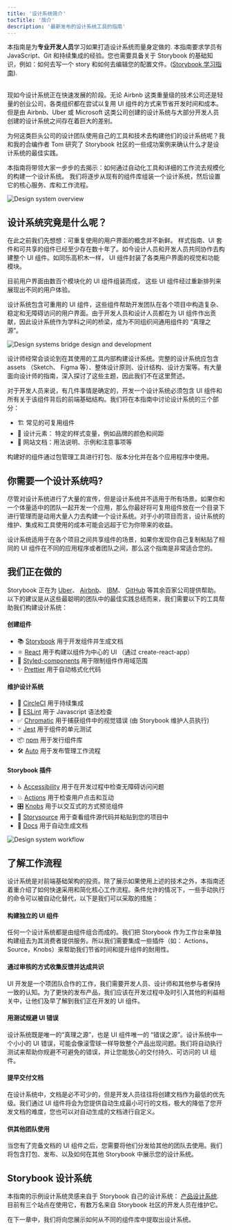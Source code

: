 ```yaml
---
title: '设计系统简介'
tocTitle: '简介'
description: '最新发布的设计系统工具的指南'
---
```


<div class="aside">本指南是为<b>专业开发人员</b>学习如果打造设计系统而量身定做的. 本指南要求学员有 JavaScript、Git 和持续集成的经验。您也需要具备关于 Storybook 的基础知识，例如：如何去写一个 story 和如何去编辑您的配置文件。(<a href="/intro-to-storybook">Storybook 学习指南</a>).
</div>

<br/>

现如今设计系统正在快速发展的阶段。无论 Airbnb 这类重量级的技术公司还是轻量的创业公司，各类组织都在尝试以复用 UI 组件的方式来节省开发时间和成本。 但是由 Airbnb、Uber 或 Microsoft 这类公司创建的设计系统与大部分开发人员创建的设计系统之间存在着巨大的差别。

为何这类巨头公司的设计团队使用自己的工具和技术去构建他们的设计系统呢？我和我的合编作者 Tom 研究了 Storybook 社区的一些成功案例来确认什么才是设计系统的最佳实践。

本指南将带领大家一步步的去揭示：如何通过自动化工具和详细的工作流去规模化的构建一个设计系统。 我们将逐步从现有的组件库组装一个设计系统，然后设置它的核心服务、库和工作流程。

![Design system overview](/design-systems-for-developers/design-system-overview.jpg)

## 设计系统究竟是什么呢？

在此之前我们先想想：可重复使用的用户界面的概念并不新鲜。 样式指南、UI 套件和可共享的组件已经至少存在数十年了。如今设计人员和开发人员共同协作去构建整个 UI 组件。如同乐高积木一样， UI 组件封装了各类用户界面的视觉和功能模块。

目前用户界面由数百个模块化的 UI 组件组装而成， 这些 UI 组件经过重新排列来展现出不同的用户体验。

设计系统包含可重用的 UI 组件，这些组件帮助开发团队在各个项目中构造复杂、稳定和无障碍访问的用户界面。由于开发人员和设计人员都在为 UI 组件作出贡献，因此设计系统作为学科之间的桥梁，成为不同组织间通用组件的 “真理之源”。

![Design systems bridge design and development](/design-systems-for-developers/design-system-context.jpg)

设计师经常会谈论到在其使用的工具内部构建设计系统。完整的设计系统应包含 assets （Sketch、 Figma 等）、整体设计原则、设计结构、设计方案等。有大量面向设计师的指南，深入探讨了这些主题，因此我们不在这里赘述。

对于开发人员来说，有几件事情是确定的，开发一个设计系统必须包含 UI 组件和所有关于该组件背后的前端基础结构。我们将在本指南中讨论设计系统的三个部分：

- 🏗 常见的可复用组件
- 🎨 设计元素： 特定的样式变量，例如品牌的颜色和间距
- 📕 网站文档：用法说明、示例和注意事项等

构建好的组件通过包管理工具进行打包、版本分化并在各个应用程序中使用。

## 你需要一个设计系统吗?

尽管对设计系统进行了大量的宣传，但是设计系统并不适用于所有场景。如果你和一个体量适中的团队一起开发一个应用，那么你最好将可复用组件放在一个目录下进行管理而是动用大量人力去构建一个设计系统。对于小的项目而言，设计系统的维护、集成和工具使用的成本可能会远超于它为你带来的收益。

设计系统适用于在各个项目之间共享组件的场景，如果你发现你自己复制粘贴了相同的 UI 组件在不同的应用程序或者团队之间，那么这个指南是非常适合您的。

## 我们正在做的

Storybook 正在为 [Uber](https://github.com/uber-web/baseui)、 [Airbnb](https://github.com/airbnb/lunar)、 [IBM](https://www.carbondesignsystem.com/)、 [GitHub](https://primer.style/css/) 等其余百家公司提供帮助。 以下的建议是从这些最聪明的团队中的最佳实践总结而来，我们需要以下的工具帮助我们构建设计系统：

#### 创建组件

- 📚 [Storybook](http://storybook.js.org) 用于开发组件并生成文档
- ⚛️ [React](https://reactjs.org/) 用于构建以组件为中心的 UI （通过 create-react-app）
- 💅 [Styled-components](https://www.styled-components.com/) 用于限制组件作用域范围
- ✨ [Prettier](https://prettier.io/) 用于自动格式化代码

#### 维护设计系统

- 🚥 [CircleCI](https://circleci.com/) 用于持续集成
- 📐 [ESLint](https://eslint.org/) 用于 Javascript 语法检查
- ✅ [Chromatic](https://chromaticqa.com) 用于捕获组件中的视觉错误 (由 Storybook 维护人员执行)
- 🃏 [Jest](https://jestjs.io/) 用于组件的单元测试
- 📦 [npm](https://npmjs.com) 用于发行组件库
- 🛠 [Auto](https://github.com/intuit/auto) 用于发布管理工作流程

#### Storybook 插件

- ♿ [Accessibility](https://github.com/storybookjs/storybook/tree/master/addons/a11y) 用于在开发过程中检查无障碍访问问题
- 💥 [Actions](https://github.com/storybookjs/storybook/tree/master/addons/actions) 用于检查用户点击和互动
- 🎛 [Knobs](https://github.com/storybookjs/storybook/tree/master/addons/knobs) 用于以交互式的方式预览组件
- 📝 [Storysource](https://github.com/storybookjs/storybook/tree/master/addons/storysource) 用于查看组件源代码并粘贴到您的项目中
- 📕 [Docs](https://github.com/storybookjs/storybook/tree/master/addons/docs) 用于自动生成文档

![Design system workflow](/design-systems-for-developers/design-system-workflow.jpg)

## 了解工作流程

设计系统是对前端基础架构的投资。除了展示如果使用上述的技术之外，本指南还着重介绍了如何快速采用和简化核心工作流程。条件允许的情况下，一些手动执行的命令可以被自动化替代，以下是我们可以采取的措施：

#### 构建独立的 UI 组件

任何一个设计系统都是由组件组合而成的。我们把 Storybook 作为工作台来单独构建组去为其消费者提供服务。所以我们需要集成一些插件（如： Actions，Source，Knobs）来帮助我们节省时间和提升组件的耐用性。

#### 通过审核的方式收集反馈并达成共识

UI 开发是一个项团队合作的工作，我们需要开发人员、设计师和其他参与者保持一致的认知。为了更快的发布产品，我们应该在开发过程中及时引入其他的利益相关中，让他们及早了解到我们正在开发的 UI 组件。

#### 用测试规避 UI 错误

设计系统既是唯一的“真理之源”，也是 UI 组件唯一的 “错误之源”。设计系统中一个小小的 UI 错误，可能会像滚雪球一样导致整个产品出现问题。我们将自动执行测试来帮助你规避不可避免的错误，并让您能放心的交付持久、可访问的 UI 组件。

#### 提早交付文档

在设计系统中，文档是必不可少的，但是开发人员往往将创建文档作为最低的优先级。我们通过 UI 组件将会为您提供自动生成最小可行的文档，极大的降低了您开发文档的难度，您也可以对自动生成的文档进行自定义。

#### 供其他团队使用

当您有了完备文档的 UI 组件之后，您需要将他们分发给其他的团队去使用。我们将包含打包、发布、以及如何在其他 Storybook 中展示您的设计系统。

## Storybook 设计系统

本指南的示例设计系统灵感来自于 Storybook 自己的设计系统： [产品设计系统](https://github.com/storybookjs/design-system). 目前有三个站点在使用它，有数万名来自 Storybook 社区的开发人员在维护它。

在下一章中，我们将向您展示如何从不同的组件库中提取出设计系统。
